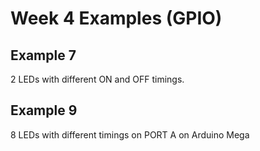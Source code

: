 # Week 4 Examples (GPIO)
## Example 7

2 LEDs with different ON and OFF timings.



## Example 9

8 LEDs with different timings on PORT A on Arduino Mega

